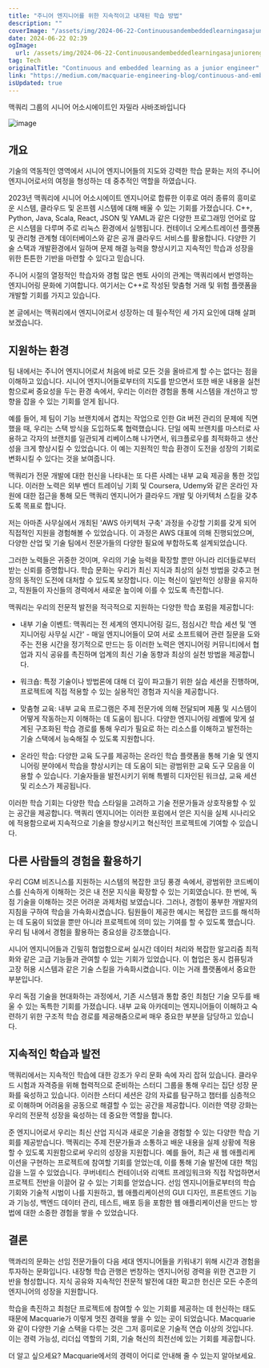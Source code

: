 ```yaml
---
title: "주니어 엔지니어를 위한 지속적이고 내재된 학습 방법"
description: ""
coverImage: "/assets/img/2024-06-22-Continuousandembeddedlearningasajuniorengineer_0.png"
date: 2024-06-22 02:39
ogImage: 
  url: /assets/img/2024-06-22-Continuousandembeddedlearningasajuniorengineer_0.png
tag: Tech
originalTitle: "Continuous and embedded learning as a junior engineer"
link: "https://medium.com/macquarie-engineering-blog/continuous-and-embedded-learning-as-a-junior-engineer-fcf7e78e5fd9"
isUpdated: true
---
```





맥쿼리 그룹의 시니어 어소시에이트인 자밀라 사바조바입니다

![image](/assets/img/2024-06-22-Continuousandembeddedlearningasajuniorengineer_0.png)

## 개요

기술의 역동적인 영역에서 시니어 엔지니어들의 지도와 강력한 학습 문화는 저의 주니어 엔지니어로서의 여정을 형성하는 데 중추적인 역할을 하였습니다.

<div class="content-ad"></div>

2023년 맥쿼리에 시니어 어소시에이트 엔지니어로 합류한 이후로 여러 종류의 흥미로운 시스템, 클라우드 및 온프렘 시스템에 대해 배울 수 있는 기회를 가졌습니다. C++, Python, Java, Scala, React, JSON 및 YAML과 같은 다양한 프로그래밍 언어로 많은 시스템을 다루며 주로 리눅스 환경에서 실행됩니다. 컨테이너 오케스트레이션 플랫폼 및 관리형 관계형 데이터베이스와 같은 공개 클라우드 서비스를 활용합니다. 다양한 기술 스택과 개발환경에서 일하며 문제 해결 능력을 향상시키고 지속적인 학습과 성장을 위한 튼튼한 기반을 마련할 수 있다고 믿습니다.

주니어 시절의 열정적인 학습자와 경험 많은 멘토 사이의 관계는 맥쿼리에서 번영하는 엔지니어링 문화에 기여합니다. 여기서는 C++로 작성된 맞춤형 거래 및 위험 플랫폼을 개발할 기회를 가지고 있습니다.

본 글에서는 맥쿼리에서 엔지니어로서 성장하는 데 필수적인 세 가지 요인에 대해 살펴보겠습니다.

## 지원하는 환경

<div class="content-ad"></div>

팀 내에서는 주니어 엔지니어로서 처음에 바로 모든 것을 올바르게 할 수는 없다는 점을 이해하고 있습니다. 시니어 엔지니어들로부터의 지도를 받으면서 또한 배운 내용을 실천함으로써 중요성을 두는 환경 속에서, 우리는 이러한 경험을 통해 시스템을 개선하고 방향을 잡을 수 있는 기회를 얻게 됩니다.

예를 들어, 제 팀이 기능 브랜치에서 겹치는 작업으로 인한 Git 버전 관리의 문제에 직면했을 때, 우리는 스택 방식을 도입하도록 협력했습니다. 단일 에픽 브랜치를 마스터로 사용하고 각자의 브랜치를 일관되게 리베이스해 나가면서, 워크플로우를 최적화하고 생산성을 크게 향상시킬 수 있었습니다. 이 예는 지원적인 학습 환경이 도전을 성장의 기회로 변화시킬 수 있다는 것을 보여줍니다.

맥쿼리가 전문 개발에 대한 헌신을 나타내는 또 다른 사례는 내부 교육 제공을 통한 것입니다. 이러한 노력은 외부 벤더 트레이닝 기회 및 Coursera, Udemy와 같은 온라인 자원에 대한 접근을 통해 모든 맥쿼리 엔지니어가 클라우드 개발 및 아키텍처 스킬을 갖추도록 목표로 합니다.

저는 아마존 사무실에서 개최된 'AWS 아키텍처 구축' 과정을 수강할 기회를 갖게 되어 직접적인 지원을 경험해볼 수 있었습니다. 이 과정은 AWS 대표에 의해 진행되었으며, 다양한 산업 및 기술 팀에서 전문가들의 다양한 필요에 부합하도록 설계되었습니다.

<div class="content-ad"></div>

그러한 노력들은 귀중한 것이며, 우리의 기술 능력을 확장할 뿐만 아니라 리더들로부터 받는 신뢰를 증명합니다. 학습 문화는 우리가 최신 지식과 최상의 실천 방법을 갖추고 현장의 동적인 도전에 대처할 수 있도록 보장합니다. 이는 혁신이 일반적인 상황을 유지하고, 직원들이 자신들의 경력에서 새로운 높이에 이를 수 있도록 촉진합니다.

맥쿼리는 우리의 전문적 발전을 적극적으로 지원하는 다양한 학습 포럼을 제공합니다:

* 내부 기술 이벤트: 맥쿼리는 전 세계의 엔지니어링 길드, 점심시간 학습 세션 및 '엔지니어링 사무실 시간' - 매일 엔지니어들이 모여 서로 소프트웨어 관련 질문을 도와주는 전용 시간을 정기적으로 만드는 등 이러한 노력은 엔지니어링 커뮤니티에서 협업과 지식 공유를 촉진하며 업계의 최신 기술 동향과 최상의 실천 방법을 제공합니다.

* 워크숍: 특정 기술이나 방법론에 대해 더 깊이 파고들기 위한 실습 세션을 진행하며, 프로젝트에 직접 적용할 수 있는 실용적인 경험과 지식을 제공합니다.

<div class="content-ad"></div>

- 맞춤형 교육: 내부 교육 프로그램은 주제 전문가에 의해 전달되며 제품 및 시스템이 어떻게 작동하는지 이해하는 데 도움이 됩니다. 다양한 엔지니어링 레벨에 맞게 설계된 구조화된 학습 경로를 통해 우리가 필요로 하는 리소스를 이해하고 발전하는 기술 스택에서 능숙해질 수 있도록 지원합니다.

- 온라인 학습: 다양한 교육 도구를 제공하는 온라인 학습 플랫폼을 통해 기술 및 엔지니어링 분야에서 학습을 향상시키는 데 도움이 되는 광범위한 교육 도구 모음을 이용할 수 있습니다. 기술자들을 발전시키기 위해 특별히 디자인된 워크샵, 교육 세션 및 리소스가 제공됩니다.

이러한 학습 기회는 다양한 학습 스타일을 고려하고 기술 전문가들과 상호작용할 수 있는 공간을 제공합니다. 맥쿼리 엔지니어는 이러한 포럼에서 얻은 지식을 실제 시나리오에 적용함으로써 지속적으로 기술을 향상시키고 혁신적인 프로젝트에 기여할 수 있습니다.

## 다른 사람들의 경험을 활용하기

<div class="content-ad"></div>

우리 CGM 비즈니스를 지원하는 시스템의 복잡한 코딩 풍경 속에서, 광범위한 코드베이스를 신속하게 이해하는 것은 내 전문 지식을 확장할 수 있는 기회였습니다. 한 번에, 독점 기술을 이해하는 것은 어려운 과제처럼 보였습니다. 그러나, 경험이 풍부한 개발자의 지침을 구하여 학습을 가속화시켰습니다. 팀원들이 제공한 예시는 복잡한 코드를 해석하는 데 도움이 되었을 뿐만 아니라 프로젝트에 의미 있는 기여를 할 수 있도록 했습니다. 우리 팀 내에서 경험을 활용하는 중요성을 강조했습니다.

시니어 엔지니어들과 긴밀히 협업함으로써 실시간 데이터 처리와 복잡한 알고리즘 최적화와 같은 고급 기능들과 관여할 수 있는 기회가 있었습니다. 이 협업은 동시 컴퓨팅과 고장 허용 시스템과 같은 기술 스킬을 가속화시켰습니다. 이는 거래 플랫폼에서 중요한 부분입니다.

우리 독점 기술을 현대화하는 과정에서, 기존 시스템과 통합 중인 최첨단 기술 모두를 배울 수 있는 독특한 기회를 가졌습니다. 내부 교육 아카데미는 엔지니어들이 이해하고 숙련하기 위한 구조적 학습 경로를 제공해줌으로써 매우 중요한 부분을 담당하고 있습니다.

## 지속적인 학습과 발전

<div class="content-ad"></div>

맥쿼리에서는 지속적인 학습에 대한 강조가 우리 문화 속에 자리 잡혀 있습니다. 클라우드 시험과 자격증을 위해 협력적으로 준비하는 스터디 그룹을 통해 우리는 집단 성장 문화를 육성하고 있습니다. 이러한 스터디 세션은 강의 자료를 탐구하고 챕터를 심층적으로 이해하며 어려움을 공동으로 해결할 수 있는 공간을 제공합니다. 이러한 역량 강화는 우리의 전문적 성장을 육성하는 데 중요한 역할을 합니다.

준 엔지니어로서 우리는 최신 산업 지식과 새로운 기술을 경험할 수 있는 다양한 학습 기회를 제공받습니다. 맥쿼리는 주제 전문가들과 소통하고 배운 내용을 실제 상황에 적용할 수 있도록 지원함으로써 우리의 성장을 지원합니다.
예를 들어, 최근 새 웹 애플리케이션을 구현하는 프로젝트에 참여할 기회를 얻었는데, 이를 통해 기술 발전에 대한 책임감을 느낄 수 있었습니다. 쿠버네티스 컨테이너와 리액트 프레임워크와 직접 작업하면서 프로젝트 전반을 이끌어 갈 수 있는 기회를 얻었습니다. 선임 엔지니어들로부터의 학습 기회와 기술적 시범이 나를 지원하고, 웹 애플리케이션의 GUI 디자인, 프론트엔드 기능과 기능성, 백엔드 데이터 관리, 테스트, 배포 등을 포함한 웹 애플리케이션을 만드는 방법에 대한 소중한 경험을 쌓을 수 있었습니다.

## 결론

맥콰리의 문화는 선임 전문가들이 다음 세대 엔지니어들을 키워내기 위해 시간과 경험을 투자하는 문화입니다. 내장형 학습 관행은 번창하는 엔지니어링 경력을 위한 견고한 기반을 형성합니다. 지식 공유와 지속적인 전문적 발전에 대한 확고한 헌신은 모든 수준의 엔지니어의 성장을 지원합니다.

<div class="content-ad"></div>

학습을 촉진하고 최첨단 프로젝트에 참여할 수 있는 기회를 제공하는 데 헌신하는 태도 때문에 Macquarie가 이렇게 멋진 경력을 쌓을 수 있는 곳이 되었습니다. Macquarie와 같이 다양한 기술 스택을 다루는 것은 그저 흥미로운 기술적 연습 이상의 것입니다. 이는 경력 가능성, 리더십 역할의 기회, 기술 혁신의 최전선에 있는 기회를 제공합니다.

더 알고 싶으세요? Macquarie에서의 경력이 어디로 안내해 줄 수 있는지 알아보세요.